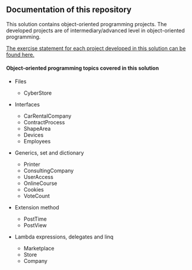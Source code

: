 ## Documentation of this repository

This solution contains object-oriented programming projects. The developed projects are of intermediary/advanced level in object-oriented programming.

[The exercise statement for each project developed in this solution can be found here.](exercises.txt)

#### Object-oriented programming topics covered in this solution

+ Files
  - CyberStore

+ Interfaces
  - CarRentalCompany
  - ContractProcess
  - ShapeArea
  - Devices
  - Employees

+ Generics, set and dictionary
  - Printer
  - ConsultingCompany
  - UserAccess
  - OnlineCourse
  - Cookies
  - VoteCount

+ Extension method
  - PostTime
  - PostView

+ Lambda expressions, delegates and linq
  - Marketplace
  - Store
  - Company
